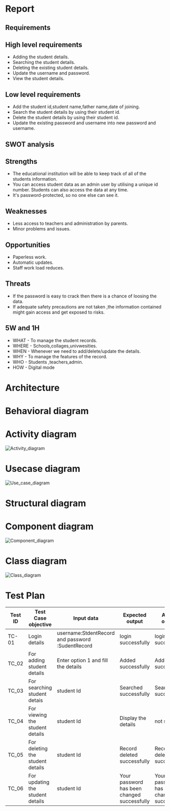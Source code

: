 # Report

## Requirements


  ## High level requirements

   * Adding the student details.
   * Searching the student details.
   * Deleting the existing student details.
   * Update the username and password.
   * View the student details.
  
  ## Low level requirements

   * Add the student id,student name,father name,date of joining. 
   * Search the student details by using their student id.
   * Delete the student details by using their student id.
   * Update the existing password and username into new password and username.



  
 ## SWOT analysis

   ## Strengths
   * The educational institution will be able to keep track of all of the students information.
   * You can access student data as an admin user by utilising a unique id number. Students can also access the data at any time.
   * It's password-protected, so no one else can see it.
   
   ##  Weaknesses
   * Less access to teachers and administration by parents.
   * Minor problems and issues.

   ## Opportunities
   * Paperless work. 
   * Automatic updates. 
   * Staff work load reduces.

   ## Threats
   * If the password is easy to crack then there is a chance of loosing the data.
   * If adequate safety precautions are not taken ,the information contained might gain access and get exposed to risks.  
   


## 5W and 1H

   * WHAT - To manage the student records.
   * WHERE - Schools,collages,univwesities.
   * WHEN - Whenever we need to add/delete/update the details.
   * WHY - To manage the features of the record.
   * WHO - Students ,teachers,admin.
   * HOW - Digital mode



# Architecture


# Behavioral diagram

   # Activity diagram
   
   ![Activity_diagram](https://user-images.githubusercontent.com/46968025/152696734-0ea47469-01c6-4acf-9c7f-202c6311438e.jpeg)
   
   
   # Usecase diagram
   
   ![Use_case_diagram](https://user-images.githubusercontent.com/46968025/152696741-e23bcb49-a6e2-4fcd-a7b8-de5c775e4b38.jpeg)
   
   
   
   # Structural diagram
    
   # Component diagram
   
   ![Component_diagram](https://user-images.githubusercontent.com/46968025/152696992-116504b2-204d-4c70-9108-63f951cf6b0e.jpeg)
   
   
   
   # Class diagram
   
   
   ![Class_diagram](https://user-images.githubusercontent.com/46968025/152696995-53df3efb-2218-4726-ad16-859442d7396d.jpeg)




   # Test Plan
   
   
|Test ID   |Test Case objective  |Input data   |Expected output   |Actual  output|
|----------|---------------------|-------------|------------------|---------------|
|TC-01     |Login details        |username:StdentRecord  and password :SudentRecord|login successfully|login successfully|
|TC_02   |For adding student details|Enter option 1 and fill the details|Added successfully|Added successfully|
|TC_03   |For searching student detais|student Id  |Searched successfully|Searched successfully|
|TC_04|For viewing the student details |student Id |Display the details|not showing|
|TC_05|For deleting the student details|student Id |Record deleted successfully|Record deleted successfully|
|TC_06|For updating the student details|student Id |Your password has been changed successfully|Your password has been changed successfully|
